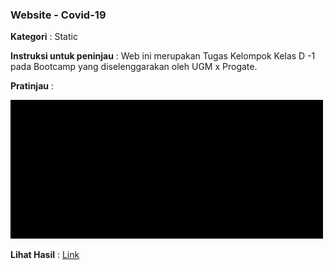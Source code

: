 ### Website - Covid-19

**Kategori** : Static

**Instruksi untuk peninjau** : Web ini merupakan Tugas Kelompok Kelas D -1 pada Bootcamp yang diselenggarakan oleh UGM x Progate.

**Pratinjau** :

![Pratinjau](img/Covidweb.gif)

**Lihat Hasil** : [Link](https://mashumabduljabbar.github.io/Portfolio/Website-Covid-19)


